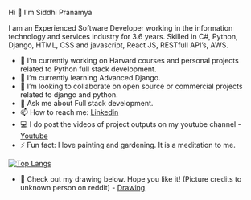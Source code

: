 Hi 👋 I'm Siddhi Pranamya

I am an Experienced Software Developer working in the information technology and services industry for 3.6 years. Skilled in C#, Python, Django, HTML, CSS and javascript, React JS, RESTfull API’s, AWS. 


- 🔭 I’m currently working on Harvard courses and personal projects related to Python full stack development.
- 🌱 I’m currently learning Advanced Django.
- 👯 I’m looking to collaborate on open source or commercial projects related to django and python.
- 💬 Ask me about Full stack development.
- 📫 How to reach me: [Linkedin](https://www.linkedin.com/in/siddhi-pranamya/)
- 💻 I do post the videos of project outputs on my youtube channel - [Youtube](https://studio.youtube.com/channel/UCzKLXokGviB0SeEBO-6477A/videos/upload?filter=%5B%5D&sort=%7B%22columnType%22%3A%22date%22%2C%22sortOrder%22%3A%22DESCENDING%22%7D)
- ⚡ Fun fact: I love painting and gardening. It is a meditation to me.

[![Top Langs](https://github-readme-stats.vercel.app/api/top-langs/?username=SiddhiPranamya&show_icons=true&theme=radical)](https://github.com/SiddhiPranamya/github-readme-stats)


- 🎨 Check out my drawing below. Hope you like it! (Picture credits to unknown person on reddit)  - [Drawing](https://user-images.githubusercontent.com/67827905/176115210-e39fd352-354e-442e-bac7-743e62e63536.png)
